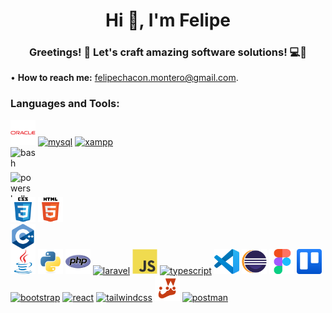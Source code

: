 <h1 align="center">Hi 👋, I'm Felipe</h1>
<h3 align="center">Greetings! 🌟 Let's craft amazing software solutions! 💻🚀</h3>

<p align="left">• <strong>How to reach me:</strong> <a href="mailto:felipechacon.montero@gmail.com">felipechacon.montero@gmail.com</a>.</p>

<h3 align="left">Languages and Tools:</h3>
<p align="left"> 
    <a href="https://www.oracle.com/" target="_blank" rel="noreferrer"><img src="https://raw.githubusercontent.com/devicons/devicon/master/icons/oracle/oracle-original.svg" alt="oracle" width="40" height="40"/></a>
    <a href="https://www.mysql.com/" target="_blank" rel="noreferrer"><img src="https://imgs.search.brave.com/CnslUfsK0qtHZGqRQpKO0tyHbXI8avmYXCiQydzynNU/rs:fit:860:0:0:0/g:ce/aHR0cHM6Ly93d3cu/bG9nby53aW5lL2Ev/bG9nby9NeVNRTC9N/eVNRTC1Mb2dvLndp/bmUuc3Zn" alt="mysql" width="50" height="40"/></a>
    <a href="https://www.apachefriends.org/es/index.html" target="_blank" rel="noreferrer"><img src="https://www.svgrepo.com/show/354575/xampp.svg" alt="xampp" width="50" height="40"/></a>
    <a href="https://www.gnu.org/software/bash/" target="_blank" rel="noreferrer" style="text-decoration: none;"><img src="https://www.vectorlogo.zone/logos/gnu_bash/gnu_bash-icon.svg" alt="bash" width="40" height="40" style="display: block;"/></a>
    <a href="https://learn.microsoft.com/es-es/powershell/scripting/overview?view=powershell-7.5" target="_blank" rel="noreferrer" style="text-decoration: none;"><img src="https://imgs.search.brave.com/FLB6mxfJHTCxmw89ZJn7cLdAq1BU3go-G-V_3uFcol0/rs:fit:860:0:0:0/g:ce/aHR0cHM6Ly9pY29u/LmljZXBhbmVsLmlv/L1RlY2hub2xvZ3kv/c3ZnL1Bvd2Vyc2hl/bGwuc3Zn" alt="powershell" width="40" height="40" style="display: block;"/></a>
    <a href="https://www.w3.org/Style/CSS/Overview.en.html" target="_blank" rel="noreferrer"><img src="https://raw.githubusercontent.com/devicons/devicon/master/icons/css3/css3-original-wordmark.svg" alt="css3" width="40" height="40"/></a> 
    <a href="https://www.w3.org/html/" target="_blank" rel="noreferrer"><img src="https://raw.githubusercontent.com/devicons/devicon/master/icons/html5/html5-original-wordmark.svg" alt="html5" width="40" height="40"/></a>
        <a href="https://isocpp.org/" target="_blank" rel="noreferrer" style="text-decoration: none;"><img src="https://raw.githubusercontent.com/devicons/devicon/master/icons/cplusplus/cplusplus-original.svg" alt="c++" width="40" height="40" style="display: block;"/></a>
    <a href="https://www.java.com" target="_blank" rel="noreferrer"><img src="https://raw.githubusercontent.com/devicons/devicon/master/icons/java/java-original.svg" alt="java" width="40" height="40"/></a> 
    <a href="https://www.python.org" target="_blank" rel="noreferrer"><img src="https://raw.githubusercontent.com/devicons/devicon/master/icons/python/python-original.svg" alt="python" width="40" height="40"/></a>
    <a href="https://www.php.net/" target="_blank" rel="noreferrer"><img src="https://raw.githubusercontent.com/devicons/devicon/master/icons/php/php-original.svg" alt="php" width="40" height="40"/></a>
    <a href="https://laravel.com/" target="_blank" rel="noreferrer"><img src="https://www.svgrepo.com/show/353985/laravel.svg" alt="laravel" width="40" height="40"/></a>
    <a href="https://developer.mozilla.org/en-US/docs/Web/JavaScript" target="_blank" rel="noreferrer"><img src="https://raw.githubusercontent.com/devicons/devicon/master/icons/javascript/javascript-original.svg" alt="javascript" width="40" height="40"/></a>
    <a href="https://www.typescriptlang.org/" target="_blank" rel="noreferrer"><img src="https://imgs.search.brave.com/xc-EMOeV65b3_t-AGHF46Js9vVfKSXw9I_U0be1JjwE/rs:fit:860:0:0:0/g:ce/aHR0cHM6Ly9zdGF0/aWMtcHJvZHVjdGlv/bi5ucG1qcy5jb20v/MjU1YTExOGY1NmY1/MzQ2Yjk3ZTU2MzI1/YTEyMTdhMTYuc3Zn" alt="typescript" width="40" height="40"/></a> 
    <a href="https://code.visualstudio.com/" target="_blank" rel="noreferrer"><img src="https://raw.githubusercontent.com/devicons/devicon/master/icons/vscode/vscode-original.svg" alt="visual studio code" width="40" height="40"/></a>
    <a href="https://www.eclipse.org/" target="_blank" rel="noreferrer"><img src="https://raw.githubusercontent.com/devicons/devicon/master/icons/eclipse/eclipse-original.svg" alt="eclipse" width="40" height="40"/></a>
    <a href="https://www.figma.com/" target="_blank" rel="noreferrer"><img src="https://raw.githubusercontent.com/devicons/devicon/master/icons/figma/figma-original.svg" alt="figma" width="40" height="40"/></a>
    <a href="https://trello.com/" target="_blank" rel="noreferrer"><img src="https://raw.githubusercontent.com/devicons/devicon/master/icons/trello/trello-original.svg" alt="trello" width="40" height="40"/></a>
    <a href="https://getbootstrap.com/" target="_blank" rel="noreferrer"><img src="https://imgs.search.brave.com/linDLuCrb1B71Jtl1QP-3vAdm7VNtPqEZWlf2RStp44/rs:fit:860:0:0:0/g:ce/aHR0cHM6Ly91cGxv/YWQud2lraW1lZGlh/Lm9yZy93aWtpcGVk/aWEvY29tbW9ucy9i/L2IyL0Jvb3RzdHJh/cF9sb2dvLnN2Zw" alt="bootstrap" width="40" height="40"/></a>
    <a href="https://es.react.dev/" target="_blank" rel="noreferrer"><img src="https://imgs.search.brave.com/Mjqb43tujeY0gZZUCJV5hqXW2R72a6hDoyDoP8uMaGw/rs:fit:860:0:0:0/g:ce/aHR0cHM6Ly91cGxv/YWQud2lraW1lZGlh/Lm9yZy93aWtpcGVk/aWEvY29tbW9ucy80/LzQ3L1JlYWN0LnN2/Zw" alt="react" width="45" height="40"/></a>
    <a href="https://tailwindcss.com/" target="_blank" rel="noreferrer"><img src="https://www.svgrepo.com/show/333609/tailwind-css.svg" alt="tailwindcss" width="45" height="40"/></a>
    <a href="https://jestjs.io/es-ES/" target="_blank" rel="noreferrer"><img src="https://raw.githubusercontent.com/vscode-icons/vscode-icons/master/icons/file_type_jest.svg?sanitize=true" alt="jest" width="40" height="40"/></a>
    <a href="https://www.postman.com/" target="_blank" rel="noreferrer"><img src="https://imgs.search.brave.com/AqUcZ0-bzZs1xeAzggyL3WpD7ivCDshG7lkE5yu1QXs/rs:fit:860:0:0:0/g:ce/aHR0cHM6Ly9jZG4u/d29ybGR2ZWN0b3Js/b2dvLmNvbS9sb2dv/cy9wb3N0bWFuLnN2/Zw" alt="postman" width="45" height="45"/></a>
</p>

